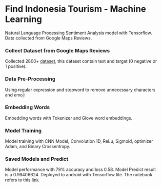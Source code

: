 # **Find Indonesia Tourism - Machine Learning**

Natural Language Processing Sentiment Analysis model with Tensorflow. Data collected from Google Maps Reviews.

### Collect Dataset from Google Maps Reviews
Collected 2800+ [dataset](https://github.com/BangkitCapstoneFIT/ML-findindonesiatourism/blob/main/Book133333.xlsb.csv), this dataset contain text and target (0 negative or 1 positive). 
### Data Pre-Processing
Using regular expression and stopword to remove unnecessary characters and emoji
### Embedding Words
Embedding words with Tokenizer and Glove word embeddings.
### Model Training
Model training with CNN Model, Convolution 1D, ReLu, Sigmoid, optimizer Adam, and Binary Crossentropy.
### Saved Models and Predict
Model performance with 79% accuracy and loss 0.58. Model Predict result is a 0.99406624. Deployed to android with Tensorflow lite. The notebook refers to this [link](https://github.com/BangkitCapstoneFIT/ML-findindonesiatourism/blob/main/Analysis_Sentimen_Find_Indonesia_Tourism.ipynb)
